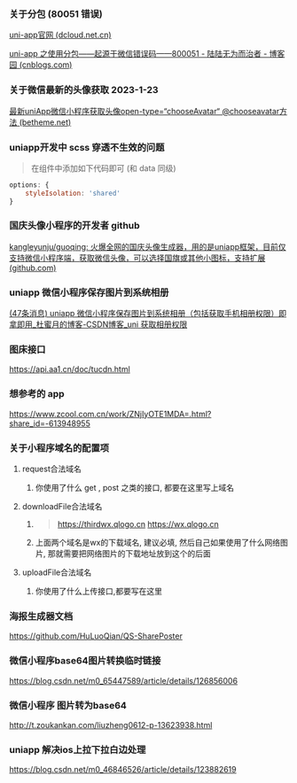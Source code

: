 ### 关于分包 (80051 错误) 

[uni-app官网 (dcloud.net.cn)](https://uniapp.dcloud.net.cn/collocation/pages.html#subpackages)

[uni-app 之使用分包——起源于微信错误码——800051 - 陆陆无为而治者 - 博客园 (cnblogs.com)](https://www.cnblogs.com/luyj00436/p/15272097.html)



### 关于微信最新的头像获取 2023-1-23

[最新uniApp微信小程序获取头像open-type=“chooseAvatar“ @chooseavatar方法 (betheme.net)](https://betheme.net/xiaochengxu/37610.html?action=onClick)

### uniapp开发中 scss 穿透不生效的问题 
> 在组件中添加如下代码即可 (和 data 同级)
```javascript
options: {
    styleIsolation: 'shared'
}
```

### 国庆头像小程序的开发者 github 

[kangleyunju/guoqing: 火爆全网的国庆头像生成器，用的是uniapp框架，目前仅支持微信小程序端，获取微信头像，可以选择国旗或其他小图标，支持扩展 (github.com)](https://github.com/kangleyunju/guoqing)



### uniapp 微信小程序保存图片到系统相册

[(47条消息) uniapp 微信小程序保存图片到系统相册（包括获取手机相册权限）即拿即用_杜蜜月的博客-CSDN博客_uni 获取相册权限](https://blog.csdn.net/honeymoon_/article/details/123984876)



### 图床接口 

https://api.aa1.cn/doc/tucdn.html



### 想参考的 app

https://www.zcool.com.cn/work/ZNjIyOTE1MDA=.html?share_id=-613948955




### 关于小程序域名的配置项
1. request合法域名

   1. 你使用了什么 get , post 之类的接口, 都要在这里写上域名

2. downloadFile合法域名

   1. > https://thirdwx.qlogo.cn
      > https://wx.qlogo.cn

   2. 上面两个域名是wx的下载域名, 建议必填, 然后自己如果使用了什么网络图片, 那就需要把网络图片的下载地址放到这个的后面 

3. uploadFile合法域名 

   1. 你使用了什么上传接口,都要写在这里 

   

### 海报生成器文档 

https://github.com/HuLuoQian/QS-SharePoster

### 微信小程序base64图片转换临时链接
https://blog.csdn.net/m0_65447589/article/details/126856006

### 微信小程序 图片转为base64
http://t.zoukankan.com/liuzheng0612-p-13623938.html

### uniapp 解决ios上拉下拉白边处理
https://blog.csdn.net/m0_46846526/article/details/123882619

